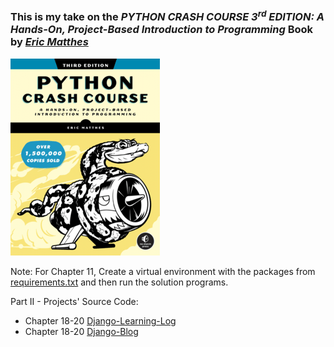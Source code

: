 ### This is my take on the _PYTHON CRASH COURSE 3<sup>rd</sup> EDITION: A Hands-On, Project-Based Introduction to Programming_ Book by _[Eric Matthes](https://ehmatthes.github.io/)_ 

![Python Crash Course 3rd Edition](PythonCrashCourse3e_front.png)

Note: For Chapter 11, Create a virtual environment with the packages from [requirements.txt](Exercises/Ch11/requirements.txt) and then run the solution programs.

Part II - Projects' Source Code:
- Chapter 18-20 [Django-Learning-Log](https://github.com/Shreehar-KE/pcc-django-learning-log)
- Chapter 18-20 [Django-Blog](https://github.com/Shreehar-KE/pcc-django-blog)
